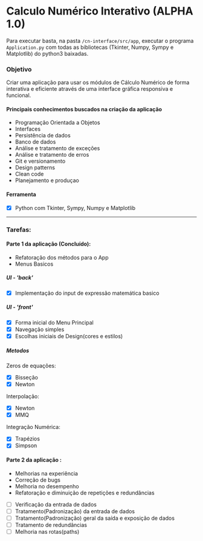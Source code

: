 # **Calculo Numérico Interativo (ALPHA 1.0)**

Para executar basta, na pasta `/cn-interface/src/app`, executar o programa ` Application.py` com todas as bibliotecas (Tkinter, Numpy, Sympy e Matplotlib) do python3 baixadas.


### Objetivo
Criar uma aplicação para usar os módulos de Cálculo Numérico de forma interativa e eficiente através de uma interface gráfica responsiva e funcional.

#### Principais conhecimentos buscados na criação da aplicação
- Programação Orientada a Objetos
- Interfaces
- Persistência de dados
- Banco de dados
- Análise e tratamento de exceções
- Análise e tratamento de erros
- Git e versionamento
- Design patterns
- Clean code
- Planejamento e produçao

#### Ferramenta
- [x] Python com Tkinter, Sympy, Numpy e Matplotlib

----------- 

###  **Tarefas:**
#### Parte 1 da aplicação (Concluído): 
- Refatoração dos métodos para o App
- Menus Basicos

##### UI - 'back'
- [x] Implementação do input de expressão matemática basico

##### UI - 'front'
- [x] Forma inicial do Menu Principal
- [x] Navegação simples
- [x] Escolhas iniciais de Design(cores e estilos)

##### Metodos
Zeros de equações:
- [x] Bisseção
- [x] Newton

Interpolação:
- [x] Newton
- [x] MMQ

Integração Numérica:
- [x] Trapézios
- [x] Simpson

#### Parte 2 da aplicação : 
- Melhorias na experiência
- Correção de bugs
- Melhoria no desempenho
- Refatoração e diminuição de repetições e redundâncias

- [ ] Verificação da entrada de dados
- [ ] Tratamento(Padronização) da entrada de dados 
- [ ] Tratamento(Padronização) geral da saída e exposição de dados
- [ ] Tratamento de redundâncias
- [ ] Melhoria nas rotas(paths)